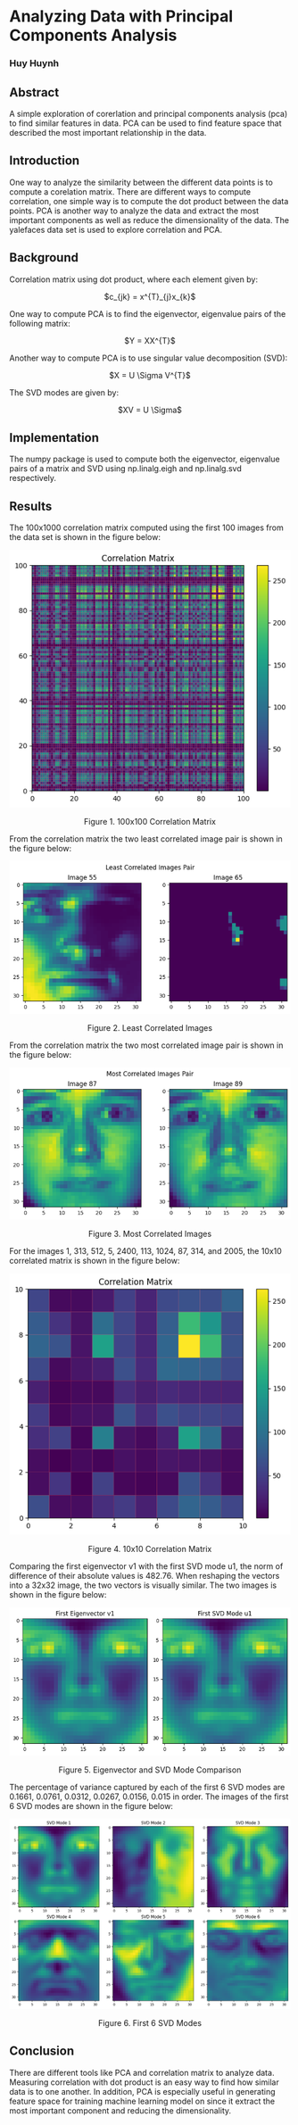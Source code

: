 # Analyzing Data with Principal Components Analysis
### Huy Huynh

## Abstract
A simple exploration of corerlation and principal components analysis (pca) to find similar features in data. PCA can be used to find feature space that described the most important relationship in the data.

## Introduction
One way to analyze the similarity between the different data points is to compute a corelation matrix. There are different ways to compute correlation, one simple way is to compute the dot product between the data points. PCA is another way to analyze the data and extract the most important components as well as reduce the dimensionality of the data. The yalefaces data set is used to explore correlation and PCA.

## Background
Correlation matrix using dot product, where each element given by:
<p align="center">
  $c_{jk} = x^{T}_{j}x_{k}$
</p>

One way to compute PCA is to find the eigenvector, eigenvalue pairs of the following matrix:
<p align="center">
  $Y = XX^{T}$
</p>

Another way to compute PCA is to use singular value decomposition (SVD):
<p align="center">
 $X = U \Sigma V^{T}$
</p>

The SVD modes are given by:
<p align="center">
 $XV = U \Sigma$
</p>

## Implementation
The numpy package is used to compute both the eigenvector, eigenvalue pairs of a matrix and SVD using np.linalg.eigh and np.linalg.svd respectively.

## Results
The 100x1000 correlation matrix computed using the first 100 images from the data set is shown in the figure below:
<p align="center">
  <img src="https://github.com/hhuynh000/EE399_HW2/blob/main/resources/corr100x100.png"/>
</p>
<p align="center">
  Figure 1. 100x100 Correlation Matrix
</p>

From the correlation matrix the two least correlated image pair is shown in the figure below:
<p align="center">
  <img src="https://github.com/hhuynh000/EE399_HW2/blob/main/resources/least_corr.png"/>
</p>
<p align="center">
  Figure 2. Least Correlated Images
</p>

From the correlation matrix the two most correlated image pair is shown in the figure below:
<p align="center">
  <img src="https://github.com/hhuynh000/EE399_HW2/blob/main/resources/most_corr.png"/>
</p>
<p align="center">
  Figure 3. Most Correlated Images
</p>

For the images 1, 313, 512, 5, 2400, 113, 1024, 87, 314, and 2005, the 10x10 correlated matrix is shown in the figure below:
<p align="center">
  <img src="https://github.com/hhuynh000/EE399_HW2/blob/main/resources/corr10x10.png"/>
</p>
<p align="center">
  Figure 4. 10x10 Correlation Matrix
</p>

Comparing the first eigenvector v1 with the first SVD mode u1, the norm of difference of their absolute values is 482.76. When reshaping the vectors into a 32x32 image, the two vectors is visually similar. The two images is shown in the figure below:
<p align="center">
  <img src="https://github.com/hhuynh000/EE399_HW2/blob/main/resources/svd_eigen.png"/>
</p>
<p align="center">
  Figure 5. Eigenvector and SVD Mode Comparison
</p>

The percentage of variance captured by each of the first 6 SVD modes are 0.1661, 0.0761, 0.0312, 0.0267, 0.0156, 0.015 in order. The images of the first 6
SVD modes are shown in the figure below:
<p align="center">
  <img src="https://github.com/hhuynh000/EE399_HW2/blob/main/resources/svd_modes.png"/>
</p>
<p align="center">
  Figure 6. First 6 SVD Modes
</p>

## Conclusion
There are different tools like PCA and correlation matrix to analyze data. Measuring correlation with dot product is an easy way to find how similar data is to one another. In addition, PCA is especially useful in generating feature space for training machine learning model on since it extract the most important component and reducing the dimensionality.
